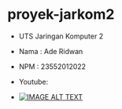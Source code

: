 # proyek-jarkom2
- UTS Jaringan Komputer 2
- Nama : Ade Ridwan
- NPM  : 23552012022

- Youtube: 
- [![IMAGE ALT TEXT](http://img.youtube.com/vi/pu3TMQRTrsI/0.jpg)](http://www.youtube.com/watch?v=pu3TMQRTrsI "Video Title")
